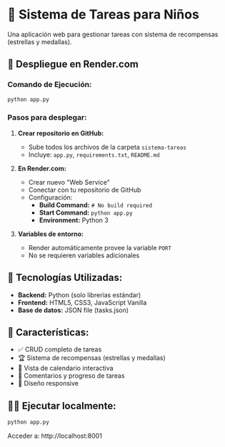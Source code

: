 # 🌟 Sistema de Tareas para Niños

Una aplicación web para gestionar tareas con sistema de recompensas (estrellas y medallas).

## 🚀 Despliegue en Render.com

### Comando de Ejecución:
```bash
python app.py
```

### Pasos para desplegar:

1. **Crear repositorio en GitHub:**
   - Sube todos los archivos de la carpeta `sistema-tareas`
   - Incluye: `app.py`, `requirements.txt`, `README.md`

2. **En Render.com:**
   - Crear nuevo "Web Service"
   - Conectar con tu repositorio de GitHub
   - Configuración:
     - **Build Command:** `# No build required`
     - **Start Command:** `python app.py`
     - **Environment:** Python 3

3. **Variables de entorno:**
   - Render automáticamente provee la variable `PORT`
   - No se requieren variables adicionales

## 📱 Tecnologías Utilizadas:
- **Backend:** Python (solo librerías estándar)
- **Frontend:** HTML5, CSS3, JavaScript Vanilla
- **Base de datos:** JSON file (tasks.json)

## 🎯 Características:
- ✅ CRUD completo de tareas
- 🏆 Sistema de recompensas (estrellas y medallas)
- 📅 Vista de calendario interactiva
- 💬 Comentarios y progreso de tareas
- 📱 Diseño responsive

## 🏃‍♂️ Ejecutar localmente:
```bash
python app.py
```
Acceder a: http://localhost:8001